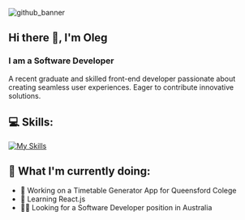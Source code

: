 ![github_banner](https://github.com/jaynero/jaynero/assets/61372337/73ef7b58-e655-4877-99fe-954f6646dce2)
## Hi there 👋, I'm Oleg

### I am a Software Developer

A recent graduate and skilled front-end developer passionate about creating seamless user experiences. Eager to contribute innovative solutions.

## 💻 Skills:

[![My Skills](https://skillicons.dev/icons?i=js,html,css,nodejs,react,python,git,github,vscode)](https://skillicons.dev)

## 🎯 What I'm currently doing:
- 🔭 Working on a Timetable Generator App for Queensford Colege 
- 🌱 Learning React.js
- 👨‍💻 Looking for a Software Developer position in Australia


